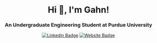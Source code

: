 <div align="center">
  
  # Hi 👋, I'm Gahn!
  ### An Undergraduate Engineering Student at Purdue University

  [![Linkedin Badge](https://img.shields.io/badge/LinkedIn-blue?logo=linkedin&logoColor=white&style=for-the-badge)](https://www.linkedin.com/in/gahn-mungarndee/)
  [![Website Badge](https://img.shields.io/badge/Website-dimgray?logo=goodreads&logoColor=white&style=for-the-badge)](https://itsgahndi.github.io/)

</div>
